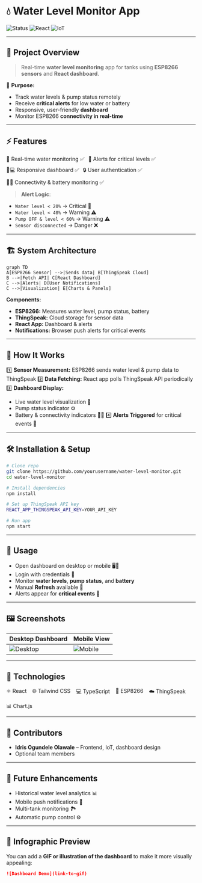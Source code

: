 # 💧 Water Level Monitor App

![Status](https://img.shields.io/badge/Status-Development-blue) ![React](https://img.shields.io/badge/Frontend-React-green) ![IoT](https://img.shields.io/badge/IoT-ESP8266-orange)

---

## 🌊 Project Overview

> Real-time **water level monitoring** app for tanks using **ESP8266 sensors** and **React dashboard**.

📌 **Purpose:**

- Track water levels & pump status remotely
- Receive **critical alerts** for low water or battery
- Responsive, user-friendly **dashboard**
- Monitor ESP8266 **connectivity in real-time**

---

## ⚡ Features

<div style="display:flex; gap:10px; flex-wrap:wrap;">
  <span>🌊 Real-time water monitoring ✅</span>
  <span>🚨 Alerts for critical levels ✅</span>
  <span>📱💻 Responsive dashboard ✅</span>
  <span>🔒 User authentication ✅</span>
  <span>📡🔋 Connectivity & battery monitoring ✅</span>
</div>

> **Alert Logic**:

- `Water level < 20%` → Critical 🚨
- `Water level < 40%` → Warning ⚠️
- `Pump OFF & level < 60%` → Warning ⚠️
- `Sensor disconnected` → Danger ❌

---

## 🏗 System Architecture

```mermaid
graph TD
A[ESP8266 Sensor] -->|Sends data| B[ThingSpeak Cloud]
B -->|Fetch API| C[React Dashboard]
C -->|Alerts| D[User Notifications]
C -->|Visualization| E[Charts & Panels]
```

**Components:**

- **ESP8266:** Measures water level, pump status, battery
- **ThingSpeak:** Cloud storage for sensor data
- **React App:** Dashboard & alerts
- **Notifications:** Browser push alerts for critical events

---

## 🔄 How It Works

1️⃣ **Sensor Measurement:** ESP8266 sends water level & pump data to ThingSpeak
2️⃣ **Data Fetching:** React app polls ThingSpeak API periodically
3️⃣ **Dashboard Display:**

- Live water level visualization 🌊
- Pump status indicator ⚙️
- Battery & connectivity indicators 🔋📡
  4️⃣ **Alerts Triggered** for critical events 🚨

---

## 🛠 Installation & Setup

```bash
# Clone repo
git clone https://github.com/yourusername/water-level-monitor.git
cd water-level-monitor

# Install dependencies
npm install

# Set up ThingSpeak API key
REACT_APP_THINGSPEAK_API_KEY=YOUR_API_KEY

# Run app
npm start
```

---

## 👀 Usage

- Open dashboard on desktop or mobile 🖥️📱
- Login with credentials 🔑
- Monitor **water levels**, **pump status**, and **battery**
- Manual **Refresh** available 🔄
- Alerts appear for **critical events** 🚨

---

## 🖼 Screenshots

| Desktop Dashboard                      | Mobile View                          |
| -------------------------------------- | ------------------------------------ |
| ![Desktop](link-to-desktop-screenshot) | ![Mobile](link-to-mobile-screenshot) |

---

## 🧰 Technologies

<div style="display:flex; gap:15px; flex-wrap:wrap;">
  <span>⚛️ React</span>
  <span>🌐 Tailwind CSS</span>
  <span>💻 TypeScript</span>
  <span>📡 ESP8266</span>
  <span>☁️ ThingSpeak</span>
  <span>📊 Chart.js</span>
</div>

---

## 👤 Contributors

- **Idris Ogundele Olawale** – Frontend, IoT, dashboard design
- Optional team members

---

## 📌 Future Enhancements

- Historical water level analytics 📊
- Mobile push notifications 📱
- Multi-tank monitoring 🏞
- Automatic pump control ⚙️

---

## 🎨 Infographic Preview

You can add a **GIF or illustration of the dashboard** to make it more visually appealing:

```markdown
![Dashboard Demo](link-to-gif)
```
